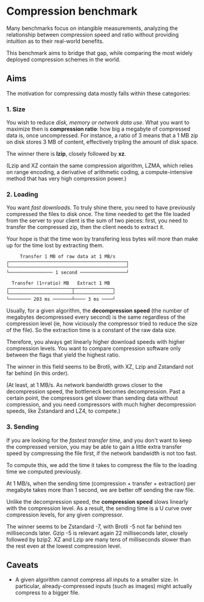# Compression benchmark

Many benchmarks focus on intangible measurements, analyzing the relationship
between compression speed and ratio without providing intuition as to their
real-world benefits.

This benchmark aims to bridge that gap, while comparing the most widely deployed
compression schemes in the world.

## Aims

The motivation for compressing data mostly falls within these categories:

### 1. Size

You wish to reduce *disk, memory or network data use*. What you want to maximize
then is **compression ratio**: how big a megabyte of compressed data is, once
uncompressed. For instance, a ratio of 3 means that a 1 MB zip on disk stores 3
MB of content, effectively tripling the amount of disk space.

The winner there is **lzip**, closely followed by **xz**.

(Lzip and XZ contain the same compression algorithm, LZMA, which relies on
range encoding, a derivative of arithmetic coding, a compute-intensive method
that has very high compression power.)

### 2. Loading

You want *fast downloads*. To truly shine there, you need to have previously
compressed the files to disk once. The time needed to get the file loaded from
the server to your client is the sum of two pieces: first, you need to
transfer the compressed zip, then the client needs to extract it.

Your hope is that the time won by transfering less bytes will more than make up
for the time lost by extracting them.

         Transfer 1 MB of raw data at 1 MB/s
    ┌───────────────────────────────────────────┐
    └───────────────────────────────────────────┘
    └──────────────── 1 second ─────────────────┘

      Transfer (1÷ratio) MB   Extract 1 MB
    ┌───────────────────────┬──────────────┐
    └───────────────────────┴──────────────┘
    └──────── 203 ms ───────┴──── 3 ms ────┘

Usually, for a given algorithm, the **decompression speed** (the number of
megabytes decompressed every second) is the same regardless of the compression
level (ie, how viciously the compressor tried to reduce the size of the file).
So the extraction time is a constant of the raw data size.

Therefore, you always get linearly higher download speeds with higher
compression levels. You want to compare compression software only between the
flags that yield the highest ratio.

The winner in this field seems to be Brotli, with XZ, Lzip and Zstandard not far
behind (in this order).

(At least, at 1 MB/s. As network bandwidth grows closer to the decompression
speed, the bottleneck becomes decompression. Past a certain point, the
compressors get slower than sending data without compression, and you need
compressors with much higher decompression speeds, like Zstandard and LZ4, to
compete.)

### 3. Sending

If you are looking for the *fastest transfer time*, and you don't want to keep
the compressed version, you may be able to gain a little extra transfer speed by
compressing the file first, if the network bandwidth is not too fast.

To compute this, we add the time it takes to compress the file to the loading
time we computed previously.

At 1 MB/s, when the sending time (compression + transfer + extraction) per
megabyte takes more than 1 second, we are better off sending the raw file.

Unlike the decompression speed, the **compression speed** slows linearly with
the compression level. As a result, the sending time is a U curve over
compression levels, for any given compressor.

The winner seems to be Zstandard -7, with Brotli -5 not far behind ten
milliseconds later. Gzip -5 is relevant again 22 milliseconds later, closely
followed by bzip2. XZ and Lzip are many tens of milliseconds slower than the
rest even at the lowest compression level.

## Caveats

- A given algorithm cannot compress all inputs to a smaller size. In particular,
  already-compressed inputs (such as images) might actually compress to a bigger
  file.
